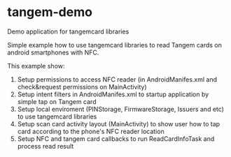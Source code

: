 # tangem-demo
Demo application for tangemcard libraries

Simple example how to use tangemcard libraries to read Tangem cards on android smartphones with NFC.

This example show:
1. Setup permissions to access NFC reader (in AndroidManifes.xml and check&request permissions on MainActivity)
2. Setup intent filters in AndroidManifes.xml to startup application by simple tap on Tangem card
3. Setup local enviroment (PINStorage, FirmwareStorage, Issuers and etc) to use tangemcard libraries
4. Setup scan card activity layout (MainActivity) to show user how to tap card according to the phone's NFC reader location
5. Setup NFC and tangem card callbacks to run ReadCardInfoTask and process read result
